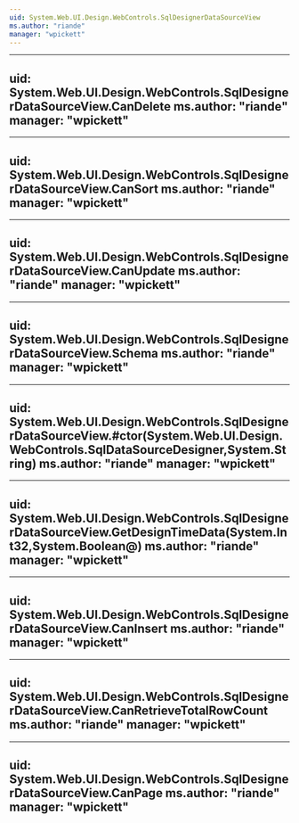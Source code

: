 ```yaml
---
uid: System.Web.UI.Design.WebControls.SqlDesignerDataSourceView
ms.author: "riande"
manager: "wpickett"
---
```


---
uid: System.Web.UI.Design.WebControls.SqlDesignerDataSourceView.CanDelete
ms.author: "riande"
manager: "wpickett"
---

---
uid: System.Web.UI.Design.WebControls.SqlDesignerDataSourceView.CanSort
ms.author: "riande"
manager: "wpickett"
---

---
uid: System.Web.UI.Design.WebControls.SqlDesignerDataSourceView.CanUpdate
ms.author: "riande"
manager: "wpickett"
---

---
uid: System.Web.UI.Design.WebControls.SqlDesignerDataSourceView.Schema
ms.author: "riande"
manager: "wpickett"
---

---
uid: System.Web.UI.Design.WebControls.SqlDesignerDataSourceView.#ctor(System.Web.UI.Design.WebControls.SqlDataSourceDesigner,System.String)
ms.author: "riande"
manager: "wpickett"
---

---
uid: System.Web.UI.Design.WebControls.SqlDesignerDataSourceView.GetDesignTimeData(System.Int32,System.Boolean@)
ms.author: "riande"
manager: "wpickett"
---

---
uid: System.Web.UI.Design.WebControls.SqlDesignerDataSourceView.CanInsert
ms.author: "riande"
manager: "wpickett"
---

---
uid: System.Web.UI.Design.WebControls.SqlDesignerDataSourceView.CanRetrieveTotalRowCount
ms.author: "riande"
manager: "wpickett"
---

---
uid: System.Web.UI.Design.WebControls.SqlDesignerDataSourceView.CanPage
ms.author: "riande"
manager: "wpickett"
---
